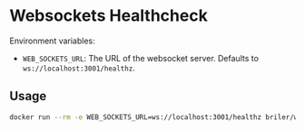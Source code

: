 # Websockets Healthcheck

Environment variables:

- `WEB_SOCKETS_URL`: The URL of the websocket server. Defaults to `ws://localhost:3001/healthz`.

## Usage

```bash
docker run --rm -e WEB_SOCKETS_URL=ws://localhost:3001/healthz briler/websockets-healthcheck:latest
```
